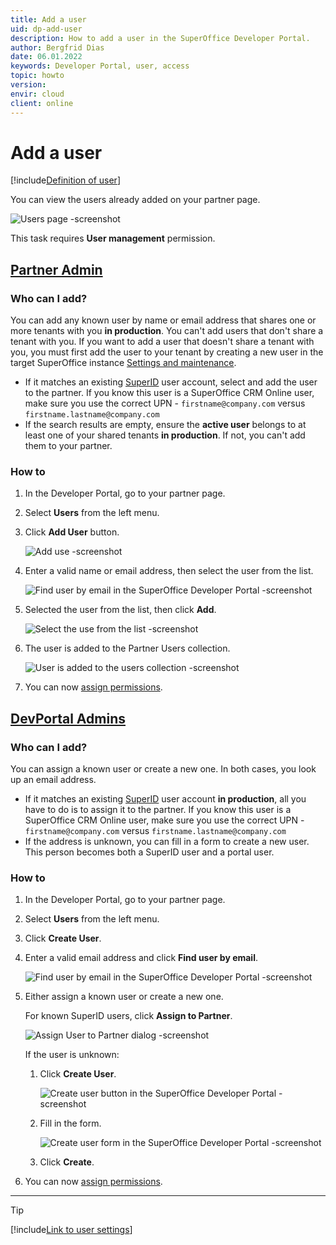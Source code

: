 ```yaml
---
title: Add a user
uid: dp-add-user
description: How to add a user in the SuperOffice Developer Portal.
author: Bergfrid Dias
date: 06.01.2022
keywords: Developer Portal, user, access
topic: howto
version:
envir: cloud
client: online
---
```

<!-- markdownlint-disable-file MD051 -->

# Add a user

[!include[Definition of user](../includes/def-dp-user.md)]

You can view the users already added on your partner page.

![Users page -screenshot][img1]

This task requires **User management** permission.

## [Partner Admin](#tab/partner-admin)

### Who can I add?

You can add any known user by name or email address that shares one or more tenants with you **in production**. You can't add users that don't share a tenant with you. If you want to add a user that doesn't share a tenant with you, you must first add the user to your tenant by creating a new user in the target SuperOffice instance [Settings and maintenance][3].

* If it matches an existing [SuperID][2] user account, select and add the user to the partner. If you know this user is a SuperOffice CRM Online user, make sure you use the correct UPN - `firstname@company.com` versus `firstname.lastname@company.com`
* If the search results are empty, ensure the **active user** belongs to at least one of your shared tenants **in production**. If not, you can't add them to your partner.

### How to

1. In the Developer Portal, go to your partner page.
2. Select **Users** from the left menu.
3. Click **Add User** button.

    ![Add use -screenshot][img6]

4. Enter a valid name or email address, then select the user from the list.

    ![Find user by email in the SuperOffice Developer Portal -screenshot][img7]

5. Selected the user from the list, then click **Add**.

    ![Select the use from the list -screenshot][img8]

6. The user is added to the Partner Users collection.

    ![User is added to the users collection -screenshot][img9]

7. You can now [assign permissions][1].

## [DevPortal Admins](#tab/devportal-admin)

### Who can I add?

You can assign a known user or create a new one. In both cases, you look up an email address.

* If it matches an existing [SuperID][2] user account **in production**, all you have to do is to assign it to the partner. If you know this user is a SuperOffice CRM Online user, make sure you use the correct UPN - `firstname@company.com` versus `firstname.lastname@company.com`
* If the address is unknown, you can fill in a form to create a new user. This person becomes both a SuperID user and a portal user.

### How to

1. In the Developer Portal, go to your partner page.
2. Select **Users** from the left menu.
3. Click **Create User**.
4. Enter a valid email address and click **Find user by email**.

    ![Find user by email in the SuperOffice Developer Portal -screenshot][img2]

5. Either assign a known user or create a new one.

    For known SuperID users, click **Assign to Partner**.

    ![Assign User to Partner dialog -screenshot][img5]

    If the user is unknown:

    1. Click **Create User**.

        ![Create user button in the SuperOffice Developer Portal -screenshot][img3]

    2. Fill in the form.

        ![Create user form in the SuperOffice Developer Portal -screenshot][img4]

    3. Click **Create**.

6. You can now [assign permissions][1].

---

<!-- markdownlint-disable DOCSMD007 -->
> [!TIP]
> [!include[Link to user settings](includes/see-user-settings.md)]
<!-- markdownlint-restore -->

<!-- Referenced links -->
[1]: manage-permissions.md
[2]: ../../identity-management/superid/overview.md
[3]: ../../admin/user-management/learn/add-associate.md

<!-- Referenced images -->
[img1]: media/users.png
[img2]: media/search-user.png
[img3]: media/create-user.png
[img4]: media/create-user-form.png
[img5]: media/assign-user-to-partner.png
[img6]: media/add-user-button.png
[img7]: media/type-user-email.png
[img8]: media/user-selected.png
[img9]: media/user-added.png
